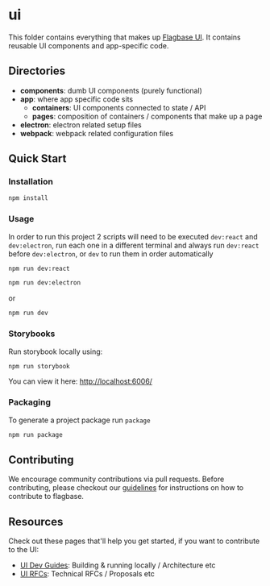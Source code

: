 # ui

This folder contains everything that makes up [Flagbase UI](https://flagbase.com/dev/ui/getting-started). It contains reusable UI components and app-specific code.

## Directories
* **components**: dumb UI components (purely functional)
* **app**: where app specific code sits
  * **containers**: UI components connected to state / API
  * **pages**: composition of containers / components that make up a page
* **electron**: electron related setup files
* **webpack**: webpack related configuration files

## Quick Start

### Installation
```bash
npm install
```

### Usage
In order to run this project 2 scripts will need to be executed `dev:react` and `dev:electron`, run each one in a different terminal and always run `dev:react` before `dev:electron`, or `dev` to run them in order automatically

```bash
npm run dev:react
```
```bash
npm run dev:electron
```

or

```bash
npm run dev
```

### Storybooks
Run storybook locally using:

```bash
npm run storybook
```

You can view it here: [http://localhost:6006/](http://localhost:6006/)


### Packaging
To generate a project package run `package`

```bash
npm run package
```

## Contributing
We encourage community contributions via pull requests. Before contributing, please checkout our [guidelines](https://flagbase.com/dev/intro/workflow#contributing) for instructions on how to contribute to flagbase.

## Resources
Check out these pages that'll help you get started, if you want to contribute to the UI:
* [UI Dev Guides](https://flagbase.com/dev/ui/getting-started): Building & running locally / Architecture etc
* [UI RFCs](https://flagbase.atlassian.net/wiki/spaces/OSS/pages/695566385/UI+-+RFCs): Technical RFCs / Proposals etc
